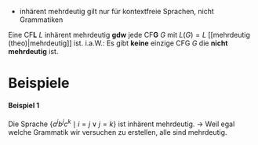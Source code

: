
- inhärent mehrdeutig gilt nur für kontextfreie Sprachen, nicht Grammatiken

Eine CF**L** $L$ inhärent mehrdeutig **gdw** jede CF**G** $G$ mit $L(G)=L$ [[mehrdeutig (theo)|mehrdeutig]] ist.
i.a.W.: Es gibt **keine** einzige CFG $G$ die **nicht mehrdeutig** ist.



# Beispiele
#### Beispiel 1
Die Sprache $\left\{a^i b^j c^k \mid i=j \vee j=k\right\}$ ist inhärent mehrdeutig. 
-> Weil egal welche Grammatik wir versuchen zu erstellen, alle sind mehrdeutig.


